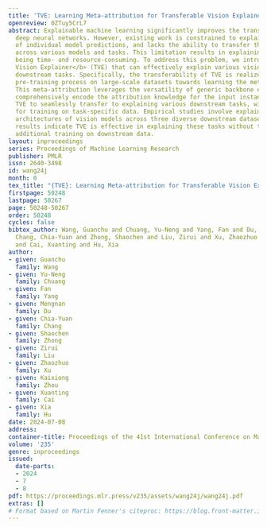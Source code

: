 ```yaml
---
title: 'TVE: Learning Meta-attribution for Transferable Vision Explainer'
openreview: 0ZTuy5CrL7
abstract: Explainable machine learning significantly improves the transparency of
  deep neural networks. However, existing work is constrained to explaining the behavior
  of individual model predictions, and lacks the ability to transfer the explanation
  across various models and tasks. This limitation results in explaining various tasks
  being time- and resource-consuming. To address this problem, we introduce a <b>Transferable
  Vision Explainer</b> (TVE) that can effectively explain various vision models in
  downstream tasks. Specifically, the transferability of TVE is realized through a
  pre-training process on large-scale datasets towards learning the meta-attribution.
  This meta-attribution leverages the versatility of generic backbone encoders to
  comprehensively encode the attribution knowledge for the input instance, which enables
  TVE to seamlessly transfer to explaining various downstream tasks, without the need
  for training on task-specific data. Empirical studies involve explaining three different
  architectures of vision models across three diverse downstream datasets. The experiment
  results indicate TVE is effective in explaining these tasks without the need for
  additional training on downstream data.
layout: inproceedings
series: Proceedings of Machine Learning Research
publisher: PMLR
issn: 2640-3498
id: wang24j
month: 0
tex_title: "{TVE}: Learning Meta-attribution for Transferable Vision Explainer"
firstpage: 50248
lastpage: 50267
page: 50248-50267
order: 50248
cycles: false
bibtex_author: Wang, Guanchu and Chuang, Yu-Neng and Yang, Fan and Du, Mengnan and
  Chang, Chia-Yuan and Zhong, Shaochen and Liu, Zirui and Xu, Zhaozhuo and Zhou, Kaixiong
  and Cai, Xuanting and Hu, Xia
author:
- given: Guanchu
  family: Wang
- given: Yu-Neng
  family: Chuang
- given: Fan
  family: Yang
- given: Mengnan
  family: Du
- given: Chia-Yuan
  family: Chang
- given: Shaochen
  family: Zhong
- given: Zirui
  family: Liu
- given: Zhaozhuo
  family: Xu
- given: Kaixiong
  family: Zhou
- given: Xuanting
  family: Cai
- given: Xia
  family: Hu
date: 2024-07-08
address:
container-title: Proceedings of the 41st International Conference on Machine Learning
volume: '235'
genre: inproceedings
issued:
  date-parts:
  - 2024
  - 7
  - 8
pdf: https://proceedings.mlr.press/v235/assets/wang24j/wang24j.pdf
extras: []
# Format based on Martin Fenner's citeproc: https://blog.front-matter.io/posts/citeproc-yaml-for-bibliographies/
---
```

